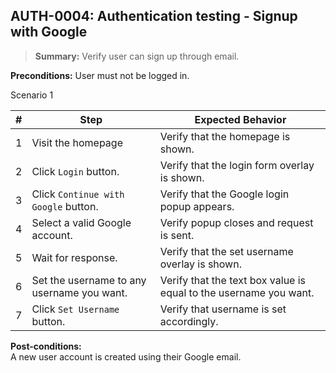 ## **AUTH-0004:** Authentication testing - Signup with Google  

> **Summary:** Verify user can sign up through email.  <br>

**Preconditions:**  User must not be logged in. 

Scenario 1 

 | \# | Step | Expected Behavior | 
 |----|------|-------------------| 
 |  1 |   Visit the homepage   | Verify that the homepage is shown.   | 
 |  2 |   Click `Login` button.   | Verify that the login form overlay is shown.   | 
 |  3 |   Click `Continue with Google` button.   | Verify that the Google login popup appears.  |  
 |  4 |   Select a valid Google account.   | Verify popup closes and request is sent.   |  
 |  5 |   Wait for response.   | Verify that the set username overlay is shown.   |  
 |  6 |   Set the username to any username you want. | Verify that the text box value is equal to the username you want.   |  
 |  7 |   Click `Set Username` button.   | Verify that username is set accordingly.   |  

**Post-conditions:**  
 A new user account is created using their Google email.
